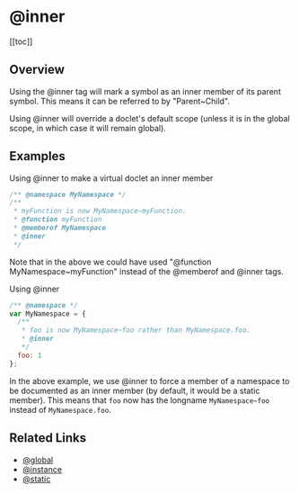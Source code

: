 # @inner

[[toc]]

## Overview

Using the @inner tag will mark a symbol as an inner member of its parent symbol. This means it can be referred to by "Parent~Child".

Using @inner will override a doclet's default scope (unless it is in the global scope, in which case it will remain global).

## Examples

Using @inner to make a virtual doclet an inner member

```js
/** @namespace MyNamespace */
/**
 * myFunction is now MyNamespace~myFunction.
 * @function myFunction
 * @memberof MyNamespace
 * @inner
 */
```

Note that in the above we could have used "@function MyNamespace~myFunction" instead of the @memberof and @inner tags.

Using @inner

```js
/** @namespace */
var MyNamespace = {
  /**
   * foo is now MyNamespace~foo rather than MyNamespace.foo.
   * @inner
   */
  foo: 1
};
```

In the above example, we use @inner to force a member of a namespace to be documented as an inner member (by default, it would be a static member). This means that `foo` now has the longname `MyNamespace~foo` instead of `MyNamespace.foo`.

## Related Links

- [@global](./global.md)
- [@instance](./instance.md)
- [@static](./static.md)
